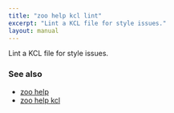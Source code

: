 ```yaml
---
title: "zoo help kcl lint"
excerpt: "Lint a KCL file for style issues."
layout: manual
---
```


Lint a KCL file for style issues.

### See also

* [zoo help](./zoo_help)
* [zoo help kcl](./zoo_help_kcl)